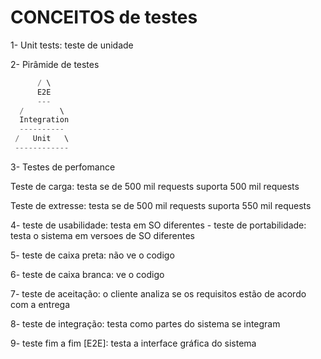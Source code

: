 # CONCEITOS de testes

1- Unit tests: teste de unidade

2- Pirâmide de testes

```go
      / \
      E2E
      ---
  /        \
  Integration
  ----------
 /   Unit   \
 ------------

 ```

 3- Testes de perfomance

 Teste de carga: testa se de 500 mil requests suporta 500 mil requests

 Teste de extresse: testa se de 500 mil requests suporta 550 mil requests

 4- teste de usabilidade: testa em SO diferentes
    - teste de portabilidade: testa o sistema em versoes de SO diferentes

 5- teste de caixa preta: não ve o codigo
 
 6- teste de caixa branca: ve o codigo

 7- teste de aceitação: o cliente analiza se os requisitos estão de acordo com a entrega

 8- teste de integração: testa como partes do sistema se integram

 9- teste fim a fim [E2E]: testa a interface gráfica do sistema